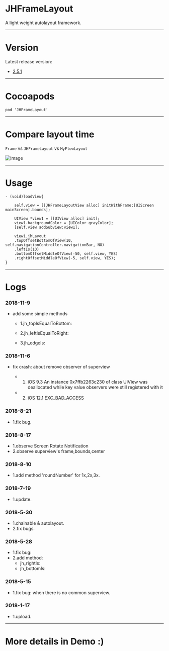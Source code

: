 # JHFrameLayout
A light weight autolayout framework.

---

# Version
Latest release version: 
- [2.5.1](https://github.com/xjh093/JHFrameLayout/releases)

---

# Cocoapods

`pod 'JHFrameLayout'`

---

# Compare layout time
`Frame` vs `JHFrameLayout` vs `MyFlowLayout`

![image](https://github.com/xjh093/JHFrameLayout/blob/master/image1.png)

---


# Usage

```
- (void)loadView{

    self.view = [[JHFrameLayoutView alloc] initWithFrame:[UIScreen mainScreen].bounds];

    UIView *view1 = [[UIView alloc] init];
    view1.backgroundColor = [UIColor grayColor];
    [self.view addSubview:view1];
    
    view1.jhLayout
    .topOffsetBottomOfView(10, self.navigationController.navigationBar, NO)
    .leftIs(10)
    .bottomOffsetMiddleOfView(-50, self.view, YES)
    .rightOffsetMiddleOfView(-5, self.view, YES);
}

```

---

# Logs

### 2018-11-9
- add some simple methods

    - 1.jh_topIsEqualToBottom:

    - 2.jh_leftIsEqualToRight:

    - 3.jh_edgeIs:

### 2018-11-6
- fix crash: about remove observer of superview

    - 1. iOS 9.3 An instance 0x7ffb2263c230 of class UIView was deallocated while key value observers were still registered with it

    - 2. iOS 12.1 EXC_BAD_ACCESS

### 2018-8-21
- 1.fix bug.

### 2018-8-17
- 1.observe Screen Rotate Notification
- 2.observe superview's frame,bounds,center

### 2018-8-10
- 1.add method 'roundNumber' for 1x,2x,3x.

### 2018-7-19
- 1.update.

### 2018-5-30
- 1.chainable & autolayout.
- 2.fix bugs.

### 2018-5-28
- 1.fix bug: 
- 2.add method:
    - jh_rightIs:
    - jh_bottomIs:

### 2018-5-15
- 1.fix bug: when there is no common superview.

### 2018-1-17
- 1.upload.

---

# More details in Demo :)


